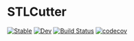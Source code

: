 # STLCutter


[![Stable](https://img.shields.io/badge/docs-stable-blue.svg)](https://pmartorell.github.io/STLCutter.jl/stable)
[![Dev](https://img.shields.io/badge/docs-dev-blue.svg)](https://pmartorell.github.io/STLCutter.jl/dev)
[![Build Status](https://travis-ci.com/pmartorell/STLCutter.jl.svg?token=j9wgWCpqSqdsLhrqrL7R&branch=master)](https://travis-ci.com/pmartorell/STLCutter.jl)
[![codecov](https://codecov.io/gh/pmartorell/STLCutter.jl/branch/master/graph/badge.svg?token=4mowFw2RKC)](https://codecov.io/gh/pmartorell/STLCutter.jl)
